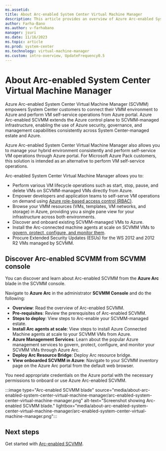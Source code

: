 ```yaml
---
ms.assetid: 
title: About Arc-enabled System Center Virtual Machine Manager
description: This article provides an overview of Azure Arc-enabled System Center Virtual Machine Manager (SCVMM).
author: Farha-Bano
ms.author: v-farhabano
manager: jsuri
ms.date: 11/16/2023
ms.topic: article
ms.prod: system-center
ms.technology: virtual-machine-manager
ms.custom: intro-overview, UpdateFrequency0.5
---
```


# About Arc-enabled System Center Virtual Machine Manager

Azure Arc-enabled System Center Virtual Machine Manager (SCVMM) empowers System Center customers to connect their VMM environment to Azure and perform VM self-service operations from Azure portal. Azure Arc-enabled SCVMM extends the Azure control plane to SCVMM-managed infrastructure, enabling the use of Azure security, governance, and management capabilities consistently across System Center-managed estate and Azure.

Azure Arc-enabled System Center Virtual Machine Manager also allows you to manage your hybrid environment consistently and perform self-service VM operations through Azure portal. For Microsoft Azure Pack customers, this solution is intended as an alternative to perform VM self-service operations.

Arc-enabled System Center Virtual Machine Manager allows you to:

- Perform various VM lifecycle operations such as start, stop, pause, and delete VMs on SCVMM-managed VMs directly from Azure.
- Empower developers and application teams to self-serve VM operations on demand using [Azure role-based access control (RBAC)](/azure/role-based-access-control/overview).
- Browse your VMM resources (VMs, templates, VM networks, and storage) in Azure, providing you a single pane view for your infrastructure across both environments.
- Discover and onboard existing SCVMM-managed VMs to Azure.
- Install the Arc-connected machine agents at scale on SCVMM VMs to [govern, protect, configure, and monitor them](/azure/azure-arc/servers/overview#supported-cloud-operations).
- Procure Extended Security Updates (ESUs) for the WS 2012 and 2012 R2 VMs managed by SCVMM.

## Discover Arc-enabled SCVMM from SCVMM console

You can discover and learn about Arc-enabled SCVMM from the **Azure Arc** blade in the SCVMM console.

Navigate to **Azure Arc** in the administrator **SCVMM Console** and do the following:

   - **Overview**: Read the overview of Arc-enabled SCVMM.
   - **Pre-requisites**: Review the prerequisites of Arc-enabled SCVMM.
   - **Steps to deploy**: View steps to Arc-enable your SCVMM-managed estate.
   - **Install Arc agents at scale**: View steps to install Azure Connected Machine agents at scale to your SCVMM VMs from Azure.
   - **Azure Management Services**: Learn about the popular Azure management services to govern, protect, configure, and monitor your SCVMM VMs through Azure Arc.
   - **Deploy Arc Resource Bridge**: Deploy Arc resource bridge.
   - **View onboarded SCVMM in Azure**: Navigate to your SCVMM inventory page on the Azure Arc portal from the default web browser.

You need appropriate credentials on the Azure portal with the necessary permissions to onboard or use Azure Arc-enabled SCVMM.

:::image type="Arc-enabled SCVMM blade" source="media/about-arc-enabled-system-center-virtual-machine-manager/arc-enabled-system-center-virtual-machine-manager.png" alt-text="Screenshot showing Arc-enabled SCVMM blade." lightbox="media/about-arc-enabled-system-center-virtual-machine-manager/arc-enabled-system-center-virtual-machine-manager.png":::

## Next steps

Get started with [Arc-enabled SCVMM](/azure/azure-arc/system-center-virtual-machine-manager/overview#how-does-it-work).
